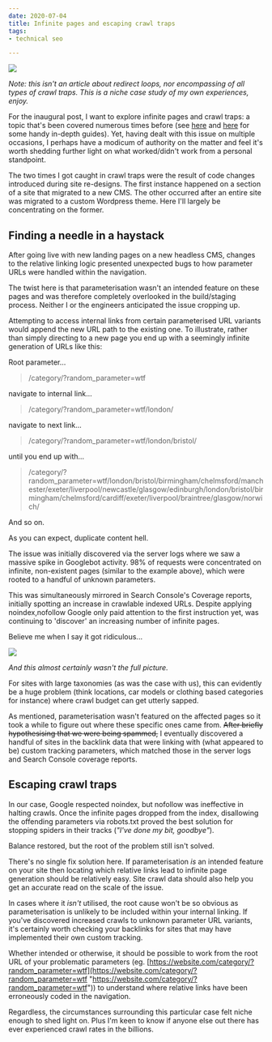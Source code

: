 ```yaml
---
date: 2020-07-04
title: Infinite pages and escaping crawl traps
tags:
- technical seo

---
```

![](/images/992382641_115bd44a2d_c.jpg)

_Note: this isn't an article about redirect loops, nor encompassing of all types of crawl traps. This is a niche case study of my own experiences, enjoy._

For the inaugural post, I want to explore infinite pages and crawl traps: a topic that's been covered numerous times before (see [here](https://www.contentkingapp.com/academy/crawler-traps/) and [here](https://www.advancedwebranking.com/blog/avoid-the-seo-spider-trap-how-to-get-out-of-a-sticky-situation/) for some handy in-depth guides). Yet, having dealt with this issue on multiple occasions, I perhaps have a modicum of authority on the matter and feel it's worth shedding further light on what worked/didn't work from a personal standpoint.

The two times I got caught in crawl traps were the result of code changes introduced during site re-designs. The first instance happened on a section of a site that migrated to a new CMS. The other occurred after an entire site was migrated to a custom Wordpress theme. Here I'll largely be concentrating on the former.

## Finding a needle in a haystack

After going live with new landing pages on a new headless CMS, changes to the relative linking logic presented unexpected bugs to how parameter URLs were handled within the navigation.

The twist here is that parameterisation wasn't an intended feature on these pages and was therefore completely overlooked in the build/staging process. Neither I or the engineers anticipated the issue cropping up.

Attempting to access internal links from certain parameterised URL variants would append the new URL path to the existing one. To illustrate, rather than simply directing to a new page you end up with a seemingly infinite generation of URLs like this:

Root parameter...

> /category/?random_parameter=wtf

navigate to internal link...

> /category/?random_parameter=wtf/london/

navigate to next link...

> /category/?random_parameter=wtf/london/bristol/

until you end up with...

> /category/?random_parameter=wtf/london/bristol/birmingham/chelmsford/manchester/exeter/liverpool/newcastle/glasgow/edinburgh/london/bristol/birmingham/chelmsford/cardiff/exeter/liverpool/braintree/glasgow/norwich/

And so on.

As you can expect, duplicate content hell.

The issue was initially discovered via the server logs where we saw a massive spike in Googlebot activity. 98% of requests were concentrated on infinite, non-existent pages (similar to the example above), which were rooted to a handful of unknown parameters.

This was simultaneously mirrored in Search Console's Coverage reports, initially spotting an increase in crawlable indexed URLs. Despite applying noindex,nofollow Google only paid attention to the first instruction yet, was continuing to 'discover' an increasing number of infinite pages.

Believe me when I say it got ridiculous...

![](/images/infinite-pages.png)

_And this almost certainly wasn't the full picture._

For sites with large taxonomies (as was the case with us), this can evidently be a huge problem (think locations, car models or clothing based categories for instance) where crawl budget can get utterly sapped.

As mentioned, parameterisation wasn't featured on the affected pages so it took a while to figure out where these specific ones came from. ~~After briefly hypothesising that we were being spammed,~~ I eventually discovered a handful of sites in the backlink data that were linking with (what appeared to be) custom tracking parameters, which matched those in the server logs and Search Console coverage reports.

## Escaping crawl traps

In our case, Google respected noindex, but nofollow was ineffective in halting crawls. Once the infinite pages dropped from the index, disallowing the offending parameters via robots.txt proved the best solution for stopping spiders in their tracks (_"I've done my bit, goodbye"_).

Balance restored, but the root of the problem still isn't solved.

There's no single fix solution here. If parameterisation _is_ an intended feature on your site then locating which relative links lead to infinite page generation should be relatively easy. Site crawl data should also help you get an accurate read on the scale of the issue.

In cases where it _isn't_ utilised, the root cause won't be so obvious as parameterisation is unlikely to be included within your internal linking. If you've discovered increased crawls to unknown parameter URL variants, it's certainly worth checking your backlinks for sites that may have implemented their own custom tracking.

Whether intended or otherwise, it should be possible to work from the root URL of your problematic parameters (eg. [https://website.com/category/?random_parameter=wtf](https://website.com/category/?random_parameter=wtf "https://website.com/category/?random_parameter=wtf")) to understand where relative links have been erroneously coded in the navigation.

Regardless, the circumstances surrounding this particular case felt niche enough to shed light on. Plus I'm keen to know if anyone else out there has ever experienced crawl rates in the billions.